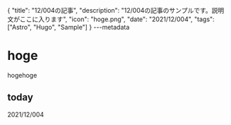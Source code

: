 {
  "title": "12/004の記事",
  "description": "12/004の記事のサンプルです。説明文がここに入ります",
  "icon": "hoge.png",
  "date": "2021/12/004",
  "tags": ["Astro", "Hugo", "Sample"]
}
---metadata

# hoge
hogehoge

## today
2021/12/004